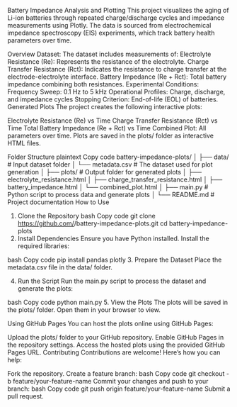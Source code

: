  
Battery Impedance Analysis and Plotting
This project visualizes the aging of Li-ion batteries through repeated charge/discharge cycles and impedance measurements using Plotly. The data is sourced from electrochemical impedance spectroscopy (EIS) experiments, which track battery health parameters over time.

Overview
Dataset:
The dataset includes measurements of:
Electrolyte Resistance (Re): Represents the resistance of the electrolyte.
Charge Transfer Resistance (Rct): Indicates the resistance to charge transfer at the electrode-electrolyte interface.
Battery Impedance (Re + Rct): Total battery impedance combining both resistances.
Experimental Conditions:
Frequency Sweep: 0.1 Hz to 5 kHz
Operational Profiles: Charge, discharge, and impedance cycles
Stopping Criterion: End-of-life (EOL) of batteries.
Generated Plots
The project creates the following interactive plots:

Electrolyte Resistance (Re) vs Time
Charge Transfer Resistance (Rct) vs Time
Total Battery Impedance (Re + Rct) vs Time
Combined Plot: All parameters over time.
Plots are saved in the plots/ folder as interactive HTML files.

Folder Structure
plaintext
Copy code
battery-impedance-plots/
│
├── data/                     # Input dataset folder
│   └── metadata.csv          # The dataset used for plot generation
│
├── plots/                    # Output folder for generated plots
│   ├── electrolyte_resistance.html
│   ├── charge_transfer_resistance.html
│   ├── battery_impedance.html
│   └── combined_plot.html
│
├── main.py                   # Python script to process data and generate plots
│
└── README.md                 # Project documentation
How to Use
1. Clone the Repository
bash
Copy code
git clone https://github.com/<your-username>/battery-impedance-plots.git
cd battery-impedance-plots
2. Install Dependencies
Ensure you have Python installed. Install the required libraries:

bash
Copy code
pip install pandas plotly
3. Prepare the Dataset
Place the metadata.csv file in the data/ folder.

4. Run the Script
Run the main.py script to process the dataset and generate the plots:

bash
Copy code
python main.py
5. View the Plots
The plots will be saved in the plots/ folder. Open them in your browser to view.

Using GitHub Pages
You can host the plots online using GitHub Pages:

Upload the plots/ folder to your GitHub repository.
Enable GitHub Pages in the repository settings.
Access the hosted plots using the provided GitHub Pages URL.
Contributing
Contributions are welcome! Here’s how you can help:

Fork the repository.
Create a feature branch:
bash
Copy code
git checkout -b feature/your-feature-name
Commit your changes and push to your branch:
bash
Copy code
git push origin feature/your-feature-name
Submit a pull request.
